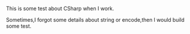 This is some test about CSharp when I work.

Sometimes,I forgot some details about string or encode,then I would build some test.
